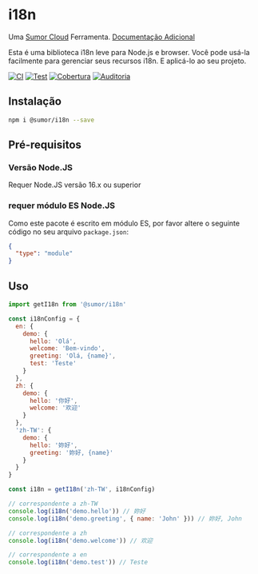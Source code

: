 # i18n

Uma [Sumor Cloud](https://sumor.cloud) Ferramenta.
[Documentação Adicional](https://sumor.cloud)

Esta é uma biblioteca i18n leve para Node.js e browser.
Você pode usá-la facilmente para gerenciar seus recursos i18n.
E aplicá-lo ao seu projeto.

[![CI](https://github.com/sumor-cloud/i18n/actions/workflows/ci.yml/badge.svg)](https://github.com/sumor-cloud/i18n/actions/workflows/ci.yml)
[![Test](https://github.com/sumor-cloud/i18n/actions/workflows/ut.yml/badge.svg)](https://github.com/sumor-cloud/i18n/actions/workflows/ut.yml)
[![Cobertura](https://github.com/sumor-cloud/i18n/actions/workflows/coverage.yml/badge.svg)](https://github.com/sumor-cloud/i18n/actions/workflows/coverage.yml)
[![Auditoria](https://github.com/sumor-cloud/i18n/actions/workflows/audit.yml/badge.svg)](https://github.com/sumor-cloud/i18n/actions/workflows/audit.yml)

## Instalação

```bash
npm i @sumor/i18n --save
```

## Pré-requisitos

### Versão Node.JS

Requer Node.JS versão 16.x ou superior

### requer módulo ES Node.JS

Como este pacote é escrito em módulo ES,
por favor altere o seguinte código no seu arquivo `package.json`:

```json
{
  "type": "module"
}
```

## Uso

```javascript
import getI18n from '@sumor/i18n'

const i18nConfig = {
  en: {
    demo: {
      hello: 'Olá',
      welcome: 'Bem-vindo',
      greeting: 'Olá, {name}',
      test: 'Teste'
    }
  },
  zh: {
    demo: {
      hello: '你好',
      welcome: '欢迎'
    }
  },
  'zh-TW': {
    demo: {
      hello: '妳好',
      greeting: '妳好, {name}'
    }
  }
}

const i18n = getI18n('zh-TW', i18nConfig)

// correspondente a zh-TW
console.log(i18n('demo.hello')) // 妳好
console.log(i18n('demo.greeting', { name: 'John' })) // 妳好, John

// correspondente a zh
console.log(i18n('demo.welcome')) // 欢迎

// correspondente a en
console.log(i18n('demo.test')) // Teste
```
